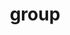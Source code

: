 ---
layout: page
title: group
nav: true
nav_order: 5
dropdown: true
children: 
    - title: members
      permalink: /group/members
    - title: divider
    - title: ML4Climate
      permalink: /group/ml4climate
    # - title: divider
    # - title: ClimateLearn
    #   permalink: https://climatelearn.readthedocs.io/
    # - title: divider
    # - title: Outreach
    #   permalink: /projects/
---